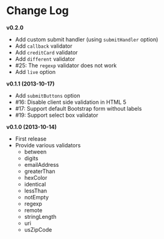 # Change Log

__v0.2.0__
* Add custom submit handler (using ```submitHandler``` option)
* Add ```callback``` validator
* Add ```creditCard``` validator
* Add ```different``` validator
* #25: The ```regexp``` validator does not work
* Add ```live``` option

__v0.1.1 (2013-10-17)__
* Add ```submitButtons``` option
* #16: Disable client side validation in HTML 5
* #17: Support default Bootstrap form without labels
* #19: Support select box validator

__v0.1.0 (2013-10-14)__
* First release
* Provide various validators
    - between
    - digits
    - emailAddress
    - greaterThan
    - hexColor
    - identical
    - lessThan
    - notEmpty
    - regexp
    - remote
    - stringLength
    - uri
    - usZipCode